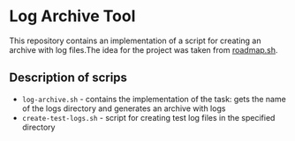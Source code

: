 # Log Archive Tool

This repository contains an implementation of a script for creating an archive with log files.The idea for the project was taken from [roadmap.sh](https://roadmap.sh/projects/log-archive-tool).

## Description of scrips

- `log-archive.sh` - contains the implementation of the task: gets the name of the logs directory and generates an archive with logs
- `create-test-logs.sh` - script for creating test log files in the specified directory
